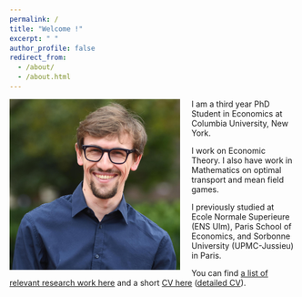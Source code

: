 ```yaml
---
permalink: /
title: "Welcome !"
excerpt: " "
author_profile: false
redirect_from: 
  - /about/
  - /about.html
---
```


<img src="/images/Barilla_2.jpg" alt="drawing" width="300" height="300" style="float: left; padding-right:20px"/> I am a third year PhD Student in Economics at Columbia University, New York. 

I work on Economic Theory. I also have work in Mathematics on optimal transport and mean field games.

I previously studied at Ecole Normale Superieure (ENS Ulm), Paris School of Economics, and Sorbonne University (UPMC-Jussieu) in Paris.




You can find [a list of relevant research work here](https://cesarbarilla.github.io/research/) and a short [CV here](https://cesarbarilla.github.io/cv/) ([detailed CV](https://cesarbarilla.github.io/files/CV_Barilla_2020_detailed.pdf)).

<!-- 
Publications
======

* <b> [A Mean-Field Game Model for the Evolution of Cities](http://cesarbarilla.github.io/research/mfg-cities) </b>  
with [Guillaume Carlier](https://www.ceremade.dauphine.fr/~carlier/) and Jean-Michel Lasry  
Forthcoming in [Journal of Dynamics and Games](https://www.aimsciences.org/article/doi/10.3934/jdg.2021017)


Work in Progress
======

* <b> The Dynamics of Conflict </b>  
with [Duarte Gonçalves](https://duartegoncalves.com) -->
